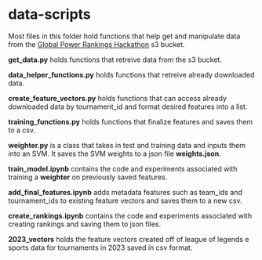# data-scripts
Most files in this folder hold functions that help get and manipulate data from the 
[Global Power Rankings Hackathon](https://lolglobalpowerrankings.devpost.com/?ref_feature=challenge&ref_medium=your-open-hackathons&ref_content=Submissions+open) s3 bucket.

**get_data.py** holds functions that retreive data from the s3 bucket.

**data_helper_functions.py** holds functions that retreive already downloaded data.

**create_feature_vectors.py** holds functions that can access already downloaded data by tournament_id and format desired features into a list.

**training_functions.py** holds functions that finalize features and saves them to a csv.

**weighter.py** is a class that takes in test and training data and inputs them into an SVM. It saves the SVM weights to a json file **weights.json**.

**train_model.ipynb** contains the code and experiments associated with training a **weighter** on previously saved features.

**add_final_features.ipynb** adds metadata features such as team_ids and tournament_ids to existing feature vectors and saves them to a new csv.

**create_rankings.ipynb** contains the code and experiments associated with creating rankings and saving them to json files.

**2023_vectors** holds the feature vectors created off of league of legends e sports data for tournaments in 2023 saved in csv format.

